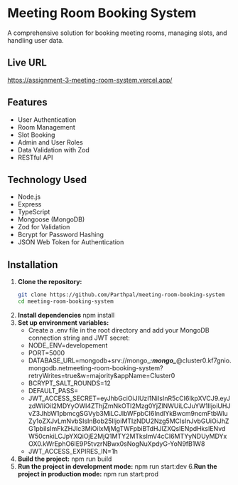 # Meeting Room Booking System

A comprehensive solution for booking meeting rooms, managing slots, and handling user data.

## Live URL

https://assignment-3-meeting-room-system.vercel.app/

## Features

- User Authentication
- Room Management
- Slot Booking
- Admin and User Roles
- Data Validation with Zod
- RESTful API

## Technology Used

- Node.js
- Express
- TypeScript
- Mongoose (MongoDB)
- Zod for Validation
- Bcrypt for Password Hashing
- JSON Web Token for Authentication

## Installation

1. **Clone the repository:**
   ```sh
   git clone https://github.com/Parthpal/meeting-room-booking-system
   cd meeting-room-booking-system
2. **Install dependencies**
   npm install
3. **Set up environment variables:**
    - Create a .env file in the root directory and add your MongoDB connection string and JWT secret:
    - NODE_ENV=developement
    - PORT=5000
    - DATABASE_URL=mongodb+srv://mongo_***:mongo_***@cluster0.kf7gnio.mongodb.netmeeting-room-booking-system?retryWrites=true&w=majority&appName=Cluster0
    - BCRYPT_SALT_ROUNDS=12
    - DEFAULT_PASS=
    - JWT_ACCESS_SECRET=eyJhbGciOiJIUzI1NiIsInR5cCI6IkpXVCJ9.eyJzdWIiOiI2MDYyOWI4ZThjZmNkOTI2Mzg0YjZlNWUiLCJuYW1lIjoiUHJvZ3JhbW1pbmcgSGVyb3MiLCJlbWFpbCI6IndlYkBwcm9ncmFtbWluZy1oZXJvLmNvbSIsInBob25lIjoiMTIzNDU2Nzg5MCIsInJvbGUiOiJhZG1pbiIsImFkZHJlc3MiOiIxMjMgTWFpbiBTdHJlZXQsIENpdHksIENvdW50cnkiLCJpYXQiOjE2MjQ1MTY2MTksImV4cCI6MTYyNDUyMDYxOX0.kWrEphO6lE9P5tvzrNBwx0sNogNuXpdyG-YoN9fB1W8
    - JWT_ACCESS_EXPIRES_IN=1h
4. **Build the project:**
npm run build
5. **Run the project in development mode:**
npm run start:dev
6.**Run the project in production mode:**
npm run start:prod

